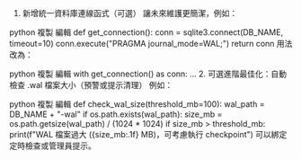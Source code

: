 1.  新增統一資料庫連線函式（可選）
讓未來維護更簡潔，例如：

python
複製
編輯
def get_connection():
    conn = sqlite3.connect(DB_NAME, timeout=10)
    conn.execute("PRAGMA journal_mode=WAL;")
    return conn
用法改為：

python
複製
編輯
with get_connection() as conn:
    ...
2.  可選進階最佳化：自動檢查 .wal 檔案大小（預警或提示清理）
例如：

python
複製
編輯
def check_wal_size(threshold_mb=100):
    wal_path = DB_NAME + "-wal"
    if os.path.exists(wal_path):
        size_mb = os.path.getsize(wal_path) / (1024 * 1024)
        if size_mb > threshold_mb:
            print(f"WAL 檔案過大 ({size_mb:.1f} MB)，可考慮執行 checkpoint")
可以綁定定時檢查或管理員提示。

